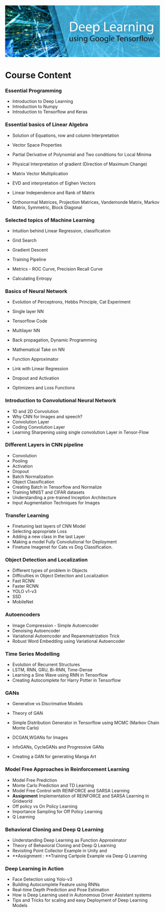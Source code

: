 ![Deep Learning Tutorial](img\header.jpg)

# Course Content

### Essential Programming

* Introduction to Deep Learning
* Introduction to Numpy
* Introduction to Tensorflow and Keras



### Essential basics of Linear Algebra 

* Solution of Equations, row and column Interpretation

* Vector Space Properties

* Partial Derivative of Polynomial and Two conditions for Local Minima

* Physical Interpretation of gradient (Direction of Maximum Change)

* Matrix Vector Multiplication

* EVD and interpretation of Eighen Vectors

* Linear Independence and Rank of Matrix

* Orthonormal Matrices, Projection Matrices, Vandemonde Matrix, Markov Matrix, Symmetric, Block Diagonal





### Selected topics of Machine Learning

* Intuition behind Linear Regression, classification

* Grid Search

* Gradient Descent

* Training Pipeline

* Metrics - ROC Curve, Precision Recall Curve
* Calculating Entropy





### Basics of Neural Network

* Evolution of Perceptrons, Hebbs Principle, Cat Experiment

* Single layer NN

* Tensorflow Code

* Multilayer NN

* Back propagation, Dynamic Programming

* Mathematical Take on NN

* Function Approximator
*  Link with Linear Regression
* Dropout and Activation
* Optimizers and Loss Functions



### Introduction to Convolutional Neural Network

* 1D and 2D Convolution
*  Why CNN for Images and speech?
*  Convolution Layer
*  Coding Convolution Layer
*  Learning Sharpening using single convolution Layer in Tensor-Flow



### Different Layers in CNN pipeline

* Convolution
*  Pooling
*  Activation
*  Dropout
*  Batch Normalization
*  Object Classification
*  Creating Batch in Tensorflow and Normalize
*  Training MNIST and CIFAR datasets
* Understanding a pre-trained Inception Architecture
*  Input Augmentation Techniques for Images



  ### Transfer Learning

* Finetuning last layers of CNN Model 
* Selecting appropriate Loss
* Adding a new class in the last Layer
* Making a model Fully Convolutional for Deployment
* Finetune Imagenet for Cats vs Dog Classification.



### Object Detection and Localization

*  Different types of problem in Objects
*  Difficulties in Object Detection and Localization
*  Fast RCNN
*  Faster RCNN
*  YOLO v1-v3
*  SSD
*  MobileNet



### Autoencoders

* Image Compression - Simple Autoencoder
*  Denoising Autoencoder
*  Variational Autoencoder and Reparematrization Trick
*  Robust Word Embedding using Variational Autoencoder



### Time Series Modelling

* Evolution of Recurrent Structures
*  LSTM, RNN, GRU, Bi-RNN, Time-Dense
*  Learning a Sine Wave using RNN in Tensorflow
*  Creating Autocomplete for Harry Potter in Tensorflow



### GANs

* Generative vs Discrimative Models

* Theory of GAN

* Simple Distribution Generator in Tensorflow using MCMC (Markov Chain Monte Carlo)

* DCGAN,WGANs for Images

* InfoGANs, CycleGANs and Progressive GANs
* Creating a GAN for generating Manga Art





### Model Free Approaches in Reinforcement Learning

- Model Free Prediction 
- Monte Carlo Prediction and TD Learning
- Model Free Control with REINFORCE and SARSA Learning
- **Assignment** Implementation of REINFORCE and SARSA Learning in Gridworld
- Off policy vs On Policy Learning
- Importance Sampling for Off Policy Learning
- Q Learning 



### Behavioral Cloning and Deep Q Learning

- Understanding Deep Learning as Function Approximator
- Theory of Behavioral Cloning and Deep Q Learning
- Revisiting Point Collector Example in Unity and
- **Assignment  : **Training Cartpole Example via Deep Q Learning



### Deep Learning in Action

* Face Detection using Yolo-v3
* Building Autocomplete Feature using RNNs
* Real-time Depth Prediction and Pose Estimation
* How is Deep Learning used in  Autonomous Driver Assistant systems
* Tips and Tricks for scaling and easy Deployment of Deep Learning Models



